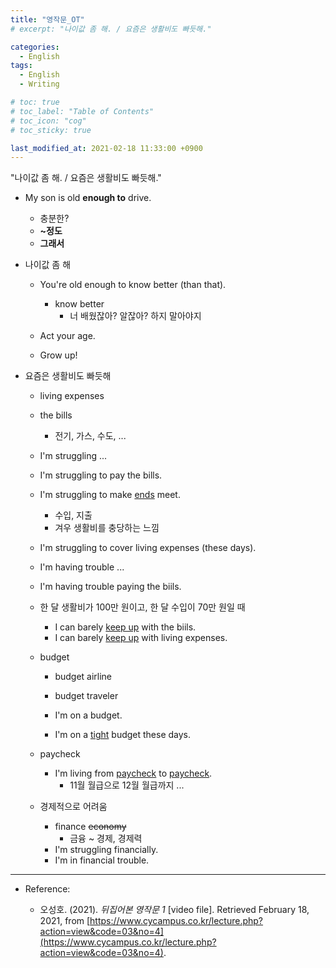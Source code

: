 ```yaml
---
title: "영작문_OT"
# excerpt: "나이값 좀 해. / 요즘은 생활비도 빠듯해."

categories:
  - English
tags:
  - English
  - Writing

# toc: true 
# toc_label: "Table of Contents" 
# toc_icon: "cog"
# toc_sticky: true 

last_modified_at: 2021-02-18 11:33:00 +0900
---
```


"나이값 좀 해. / 요즘은 생활비도 빠듯해."

* My son is old **enough to** drive.
    * 충분한?
    * **~정도**
    * **그래서**

* 나이값 좀 해
    * You're old enough to know better (than that).
        * know better
            * 너 배웠잖아? 알잖아? 하지 말아야지

    * Act your age.
    * Grow up!

* 요즘은 생활비도 빠듯해
    * living expenses
    * the bills
        * 전기, 가스, 수도, ...

    * I'm struggling ...
    * I'm struggling to pay the bills.
    * I'm struggling to make <u>ends</u> meet.
        * 수입, 지출
        * 겨우 생활비를 충당하는 느낌
    * I'm struggling to cover living expenses (these days).

    * I'm having trouble ...
    * I'm having trouble paying the biils.

    * 한 달 생활비가 100만 원이고, 한 달 수입이 70만 원일 때
        * I can barely <u>keep up</u> with the biils.
        * I can barely <u>keep up</u> with living expenses.

    * budget 
        * budget airline
        * budget traveler

        * I'm on a budget.
        * I'm on a <u>tight</u> budget these days.

    * paycheck
        * I'm living from <u>paycheck</u> to <u>paycheck</u>.
            * 11월 월급으로 12월 월급까지 ...

    * 경제적으로 어려움
        * finance <del>economy</del>
            * 금융 ~ 경제, 경제력
        * I'm struggling financially.
        * I'm in financial trouble.

*** 

* Reference: 

    * 오성호. (2021). *뒤집어본 영작문 1* [video file]. Retrieved February 18, 2021, from [https://www.cycampus.co.kr/lecture.php?action=view&code=03&no=4](https://www.cycampus.co.kr/lecture.php?action=view&code=03&no=4).
